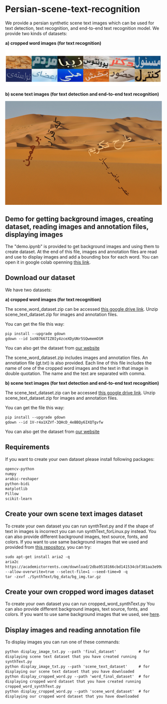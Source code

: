 # Persian-scene-text-recognition

We provide a persian synthetic scene text images which can be used for text detection, text recognition, and end-to-end text recognition model.
We provide two kinds of datasets:

**a) cropped word images (for text recognition)**

![sample image of cropped word images](scene_word_images.png)

**b) scene text images (for text detection and end-to-end text recognition)**

![sample image of scene text images](scene_text_image.jpg)


## Demo for getting background images, creating dataset, reading images and annotation files, displaying images
The "demo.ipynb" is provided to get background images and using them to create dataset. At the end of this file, images and annotation files are read and use to display images and add a bounding box for each word.
You can open it in google colab openning [this link](https://colab.research.google.com/drive/1f9-zoJnxzmfKoffOPG4bTbDQAJ4o9E_h?usp=sharing).


## Download our dataset
We have two datasets:

**a) cropped word images (for text recognition)**

The scene_word_dataset.zip can be accessed [this google drive link](https://drive.google.com/file/d/1oXB7667IZ0Iy4zceXDyUNr5SQwmemOSM/view?usp=sharing).
Unzip scene_text_dataset.zip for images and annotation files.

You can get the file this way:
```
pip install --upgrade gdown
gdown --id 1oXB7667IZ0Iy4zceXDyUNr5SQwmemOSM
```

You can also get the dataset from [our website](http://zekavat.itrc.ac.ir/)


The scene_word_dataset.zip includes images and annotation files. An annotation file (gt.txt) is also provided. Each line of this file includes the name of one of the cropped word images and the text in that image in double quotation. The name and the text are separated with comma.

**b) scene text images (for text detection and end-to-end text recognition)**

The scene_text_dataset.zip can be accessed [this google drive link](https://drive.google.com/file/d/1V-r4a1XZVf-3QHcD_4eBBQy6IXQTgvfw/view?usp=sharing).
Unzip scene_text_dataset.zip for images and annotation files.

You can get the file this way:
```
pip install --upgrade gdown
gdown --id 1V-r4a1XZVf-3QHcD_4eBBQy6IXQTgvfw
```
You can also get the dataset from [our website](http://zekavat.itrc.ac.ir/)


## Requirements
If you want to create your own dataset please install following packages:
```
opencv-python
numpy
arabic-reshaper
python-bidi
matplotlib
Pillow
scikit-learn
```
## Create your own scene text images dataset
To create your own dataset you can run synthText.py and if the shape of text in images is incorrect you can run synthText_forLinux.py instead.
You can also provide different background images, text source, fonts, and colors.
If you want to use same background images that we used and provided from [this repository](https://github.com/ankush-me/SynthText), you can try:
```
sudo apt-get install aria2 -q
aria2c https://academictorrents.com/download/2dba9518166cbd141534cbf381aa3e99a087e83c.torrent --allow-overwrite=true --select-file=1 --seed-time=0 -q
tar -zxvf ./SynthText/bg_data/bg_img.tar.gz
```

## Create your own cropped word images dataset
To create your own dataset you can run cropped_word_synthText.py
You can also provide different background images, text source, fonts, and colors.
If you want to use same background images that we used, see [here](https://github.com/zekavat-ITRC/Persian-scene-text-recognition-Dataset#create-your-own-scene-text-images-dataset).

## Display images and reading annotation file
To display images you can run one of these commands:
```
python display_image_txt.py --path 'final_dataset'          # for displaying scene text dataset that you have created running synthText.py
python display_image_txt.py --path 'scene_text_dataset'     # for displaying our scene text dataset that you have downloaded
python display_cropped_word.py --path 'word_final_dataset'  # for displaying cropped word dataset that you have created running cropped_word_synthText.py
python display_cropped_word.py --path 'scene_word_dataset'  # for displaying our cropped word dataset that you have downloaded

```
